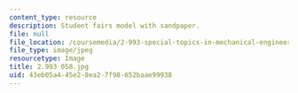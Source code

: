 ```yaml
---
content_type: resource
description: Student fairs model with sandpaper.
file: null
file_location: /coursemedia/2-993-special-topics-in-mechanical-engineering-the-art-and-science-of-boat-design-january-iap-2007/43eb05a445e28ea27f98652baae99938_2993058.jpg
file_type: image/jpeg
resourcetype: Image
title: 2.993 058.jpg
uid: 43eb05a4-45e2-8ea2-7f98-652baae99938
---
```

